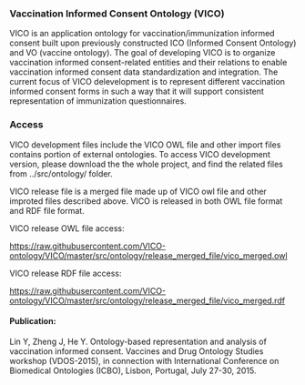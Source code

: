 ### Vaccination Informed Consent Ontology (VICO)
VICO is an application ontology for vaccination/immunization informed consent built upon previously constructed ICO (Informed Consent Ontology) and VO (vaccine ontology). The goal of developing VICO is to organize vaccination informed consent-related entities and their relations to enable vaccination informed consent data standardization and integration. The current focus of VICO delevelopment is to represent different vaccination informed consent forms in such a way that it will support consistent representation of immunization questionnaires.   

### Access 

VICO development files include the VICO OWL file and other import files contains portion of external ontologies. To access VICO development version, please download the the whole project, and find the related files from ../src/ontology/ folder.

VICO release file is a merged file made up of VICO owl file and other improted files described above. VICO is released in both OWL file format and RDF file format.

  VICO release OWL file access:
  
  https://raw.githubusercontent.com/VICO-ontology/VICO/master/src/ontology/release_merged_file/vico_merged.owl
  
  VICO release RDF file access:
  
  https://raw.githubusercontent.com/VICO-ontology/VICO/master/src/ontology/release_merged_file/vico_merged.rdf


#### Publication:
Lin Y, Zheng J, He Y. Ontology-based representation and analysis of vaccination informed consent. Vaccines and Drug Ontology Studies workshop (VDOS-2015), in connection with International Conference on Biomedical Ontologies (ICBO), Lisbon, Portugal, July 27-30, 2015.
